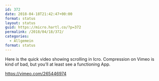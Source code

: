 ```yaml
---
id: 372
date: 2018-04-18T21:42:47+00:00
format: status
layout: status
guid: https://micro.hartl.co/?p=372
permalink: /2018/04/18/372/
categories:
  - Allgemein
format: status
---
```

Here is the quick video showing scrolling in Icro. Compression on Vimeo is kind of bad, but you&#8217;ll at least see a functioning App.

<https://vimeo.com/265446974>